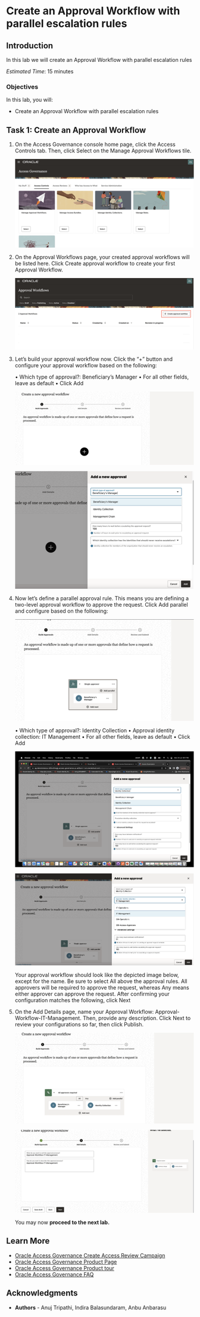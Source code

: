 # Create an Approval Workflow with parallel escalation rules

## Introduction

In this lab we will create an Approval Workflow with parallel escalation rules

*Estimated Time*: 15 minutes


### Objectives

In this lab, you will:
 * Create an Approval Workflow with parallel escalation rules



## Task 1: Create an Approval Workflow 

1. On the Access Governance console home page, click the Access Controls tab. Then, click Select on the Manage Approval Workflows tile. 

   ![Approval Workflow](images/ag-homepage.png)




2. On the Approval Workflows page, your created approval workflows will be listed here. Click Create approval workflow to create your first Approval Workflow.

    ![Approval Workflow](images/create-approval-workflow.png)

    
    

3. Let’s build your approval workflow now. Click the “+” button and configure your approval workflow based on the following:

    •	Which type of approval?: Beneficiary’s Manager 
    •	For all other fields, leave as default
    •	Click Add


    ![Approval Workflow](images/click-add.png) 

    ![Approval Workflow](images/beneficiary-manager.png) 


4. Now let’s define a parallel approval rule. This means you are defining a two-level approval workflow to approve the request. Click Add parallel and configure based on the following:

    ![Approval Workflow](images/add-parallel.png) 

    •	Which type of approval?: Identity Collection
    •	Approval identity collection: IT Management
    •	For all other fields, leave as default
    •	Click Add

    ![Approval Workflow](images/id-collection.png) 

    ![Approval Workflow](images/select-add.png) 


    Your approval workflow should look like the depicted image below, except for the name. Be sure to select All above the approval rules. All approvers will be required to approve the request, whereas Any means either approver can approve the request. After confirming your configuration matches the following, click Next

5. On the Add Details page, name your Approval Workflow: Approval-Workflow-IT-Management. Then, provide any description. Click Next to review your configurations so far, then click Publish.

    ![Approval Workflow](images/approval-workflow.png) 

    ![Approval Workflow](images/click-next.png) 



    You may now **proceed to the next lab.**

## Learn More

* [Oracle Access Governance Create Access Review Campaign](https://docs.oracle.com/en/cloud/paas/access-governance/pdapg/index.html)
* [Oracle Access Governance Product Page](https://www.oracle.com/security/cloud-security/access-governance/)
* [Oracle Access Governance Product tour](https://www.oracle.com/webfolder/s/quicktours/paas/pt-sec-access-governance/index.html)
* [Oracle Access Governance FAQ](https://www.oracle.com/security/cloud-security/access-governance/faq/)

## Acknowledgments
* **Authors** - Anuj Tripathi, Indira Balasundaram, Anbu Anbarasu 